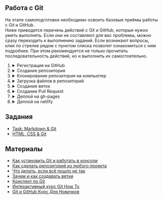 ## Работа с Git

На этапе самоподготовки необходимо освоить базовые приёмы работы с Git и GitHub.  
Ниже приводится перечень действий с Git и GitHub, которые нужно уметь выполнять. Если они не составляют для вас проблемы, можно сразу переходить к выполнению заданий. Если возникают вопросы, клик по стрелке рядом с пунктом списка позволит ознакомиться с ним подробнее. При этом рекомендуется не только прочитать последовательность действий, но и выполнить их самостоятельно.

1. <details>
     <summary>Регистрация на GitHub</summary>

     GitHub https://github.com/  
     Видео: [Регистрация на сервисе GitHub](https://youtu.be/5DKVktUtH3A)

   </details>
2. <details>
     <summary>Создание репозитория</summary>

     Для cоздания репозитория кликните на кнопку New repository справа вверху.  
     На странице создания репозитория https://github.com/new укажите:  
     - название репозитория  
     - настройки видимости (приватный это репозиторий или публичный)  
     - поставьте галочку, чтобы создать README файл  
     Видео: [Создание репозитория на сервисе GitHub](https://youtu.be/CgFHLQBwj7A)
   </details>
3. <details>
     <summary>Клонирование репозитория на компьютер</summary>

     Репозиторий в виде папки у вас на компьютере называется локальный репозиторий.  
     Репозиторий, загруженный на GitHub, называется удалённый репозиторий.       
     Когда вы клонируете себе на компьютер репозиторий с GitHub, вы создаёте **локальную копию удалённого репозитория**.  

     Команда для клонирования репозитория  
     `git clone ссылка на репозиторий`

     Например, чтобы склонировать себе на компьютер репозиторий с тасками курса https://github.com/rolling-scopes-school/tasks, необходимо открыть **Git Bash** и выполнить в нём команду  
     `git clone https://github.com/rolling-scopes-school/tasks`

     Если необходимо склонировать себе на компьютер отдельную ветку репозитория, выполните команду  
     `git clone ссылка на репозиторий -b название ветки`

   </details>
4. <details>
     <summary>Загрузка файлов в репозиторий</summary>

     Загрузить файлы в репозиторий можно как через GitHub, так и через Git. Рассмотрим оба варианта
     
     #### Загрузка файлов в репозиторий через интерфейс GitHub 
      - кликаете на кнопку **Add file** справа вверху
      - выбираете **Upload files**
      - в появившееся окно перетягиваете файлы и папки с проектом

   #### Загрузка файлов в репозиторий через Git 
      - клонируете репозиторий себе на компьютер. Для этого в Git Bash выполняете команду  
      `git clone ссылка на репозиторий`
      - перетягиваете в папку репозитория файлы и папки с проектом
      - индексируете изменения. Для этого выполняете команду  
      `git add .` (с точкой в конце)
      - коммитите изменения. Для этого выполняете команду  
      `git commit -m "пишете что изменили"`
      - загружаете файлы в репозиторий. Для этого выполняете команду  
      `git push origin main` , здесь `main` - название ветки репозитория, в которую пушите изменения
   </details>
5. <details>
     <summary>Создание веток</summary>

     Главная ветка репозитория по умолчанию называется `main` (раньше `master`).  
     От неё можно создавать другие ветки, от них ещё ветки и т.д.  
     На первых этапах учёбы все ветки создаются исключительно от главной ветки. Перед созданием новой ветки убедитесь, что вы находитесь в главной ветке репозитория.  
     Создать ветку можно как через GitHub, так и через Git. Рассмотрим оба варианта

     ### Создание ветки через интерфейс GitHub
     1. Убедитесь, что вы находитесь в главной ветке репозитория `main` (раньше - `master`)
     2. Кликните на треугольник рядом с названием ветки. В текстовое поле впишите название ветки, например, `gh-pages`
     3. Нажмите на строку `Create branch: gh-pages from main` (or from `master`).  
     Мы создали ветку `gh-pages`.  

    ![](../images/create-branch.png)

     ### Создание ветки при помощи Git

     Клонируем репозиторий себе на компьютер   
     `git clone ссылка на репозиторий`  
     Находясь в папке репозитория открываем Git Bash и выполняем команду  
     `git checkout -b gh-pages`  
     Мы создали ветку `gh-pages` и перешли в неё.

     Обратите внимание, при создании ветки в неё копируются все файлы той ветки, от которой её создали.
     
   </details>
6. <details>
     <summary>Создание Pull Request</summary>

     В ходе выполнения проектов в RS School вы чаще всего будете делать Pull Request из ветки разработки в главную ветку своего репозитория `main` или `master`, а также из ветки разработки в ветку `gh-pages`.  

     Pull Request создаётся через интерфейс GitHub. Для этого  
     - выберите ветку разработки
     - нажмите на вкладку **Pull Request** вверху слева
     - нажмите на кнопку **Compare & pull request** справа вверху. Такая кнопка появится если в ветке разработки есть изменения по сравнению с другими ветками репозитория, хоть лишняя точка в файле README
     - укажите из какой ветки репозитория в какую делаете Pull Request
     - нажмите на зелёную кнопку внизу **Create pull request**.  
     Вы открыли Pull Request. В таком виде его и оставьте. В открытом Pull Request ментору будет удобно проверять код. Обратите внимание, что к Pull Request можно и нужно добавить описание. [Описание pull request должно содержать следующую информацию](https://docs.rs.school/#/pull-request-review-process?id=Описание-pull-request-должно-содержать-следующую-информацию)
     - Если нажать на кнопку **Merge pull request**, Pull Request закроется, при этом файлы из ветки разработки переместятся в ту ветку, в которую делаете Pull Request.
   </details>
7. <details>
     <summary>Деплой на gh-pages</summary>

     Деплой это размещение в интернете вашего проекта - сайта или приложения. 
     Предположим, весь наш проект - файл index.html с содержимым  
     `<h1>Hello world</h1>`

     Загрузите его в ветку gh-pages удалённого репозитория (репозиторий должен быть публичным).  
     Загрузить файл в репозиторий можно как через GitHub, так и через Git (см. п.4). 
     
     При загрузке файлов через Git последовательно выполняем команды:  
     `git add .`  
     `git commit -m "feat: add file to gh-pages"`  
     `git push origin gh-pages`  

     При создании в публичном репозитории ветки gh-pages, GitHub автоматически размещает её содержание в интернете. То есть, если репозиторий публичный, в нём есть ветка gh-pages, и в корне этой ветки находится файл index.html, этот файл уже размещён в интернете. Всё, что осталось сделать, найти ссылку на него.  
     
     Идём в настройки репозитория (шестерёнка с надписью Settings справа вверху)

     ![](../images/repository-settings.png)

     Прокручиваем до пункта GitHub Pages. Если здесь уже находится выделенная зелёным цветом ссылка на созданную страницу, больше ничего делать не нужно, GitHub Pages создана. Если нет, подождите несколько минут, GitHub Pages создаётся не мгновенно.

     ![](../images/create-gh-pages.png)

     Ссылка на GitHub Pages имеет вид:  
     `https://github-name.github.io/repository-name`,  
     здесь  
     `github-name` - username пользователя GitHub  
     `repository-name` - название репозитория
   </details>
8. <details>
     <summary>Деплой на netlify</summary>

     Если необходимо разместить в интернете проект, созданный в приватном репозитории, можно использовать сервис https://www.netlify.com/ Для этого авторизуемся на netlify, нажимаем на кнопку New site from Git и указываем репозиторий на GitHub, где находится наше приложение.

     Также netlify позволяет разместить приложение, код которого находится в локальной папке на компьютере. Для этого достаточно открыть страницу https://app.netlify.com/drop и перетянуть папку с кодом приложения в прямоугольник с надписью "Drag and drop your site". Как и при деплое на GitHub Pages, деплой приложения на Netlify возможен, если файл index.html находится в корне папки с проектом.
     
     ![](../images/netlify-drop.png)
   </details>

## Задания

  - [Task: Markdown & Git](tasks/git-markdown.md)
  - [HTML, CSS & Git](tasks/html-css-git.md)
  
## Материалы

- [Как установить Git и работать в консоли](https://youtu.be/dnrcpHcJyVo)
- [Как сделать репозиторий из любого проекта](https://youtu.be/FTF1qTs6_LU)
- [Что делать, если всё пошло не так](https://youtu.be/sUKpPY9-tsA)
- [Зачем и как создавать ветки](https://youtu.be/9UwBPPw47Z4)
- [Конспект по Git](https://www.evernote.com/shard/s368/client/snv?noteGuid=b1359883-2b9e-419a-b9de-dd959fc05f05&noteKey=97c0f19486d851b3&sn=https%3A%2F%2Fwww.evernote.com%2Fshard%2Fs368%2Fsh%2Fb1359883-2b9e-419a-b9de-dd959fc05f05%2F97c0f19486d851b3&title=Git)
- [Интерактивный курс Git How To](https://githowto.com/ru)
- [Git и GitHub Курс Для Новичков](https://youtu.be/zZBiln_2FhM)
